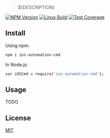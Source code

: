 
> ${DESCRIPTION}

[![NPM Version][npm-image]][npm-url]
[![Linux Build][travis-image]][travis-url]
[![Test Coverage][coveralls-image]][coveralls-url]

## Install

Using npm:
```bash
npm i ios-automation-cmd
```

In Node.js:
```bash
var iOSCmd = require('ios-automation-cmd');
```


## Usage

TODO

## License

[MIT](http://vjpr.mit-license.org)

[npm-image]: https://img.shields.io/npm/v/live-xxx.svg
[npm-url]: https://npmjs.org/package/live-xxx
[travis-image]: https://img.shields.io/travis/live-js/live-xxx/master.svg
[travis-url]: https://travis-ci.org/live-js/live-xxx
[coveralls-image]: https://img.shields.io/coveralls/live-js/live-xxx/master.svg
[coveralls-url]: https://coveralls.io/r/live-js/live-xxx?branch=master